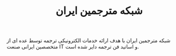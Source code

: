 ﻿---
layout: post
title: شبکه مترجمین ایران
name_en: transnet
company_slug: transnet
logo: 
cover: 
company_count:
founded:
location: ""
total_review: 
total_interview: 
salary_avg: 
salary_min: 
salary_max: 
rate: 
view_count: 
industry: کامپیوتر، فناوری اطلاعات و اینترنت
city: تهران, تهران
size_en: S
size: 11-50 نفر
site: http://www.transnet.ir
---

شبکه مترجمین ایران با هدف ارائه خدمات الکترونیکی ترجمه توسط عده ای از متخصصین ایرانی صنعت IT و اساتید فن ترجمه دایر شده است.
